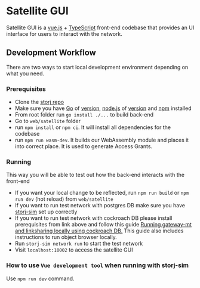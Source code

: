 # Satellite GUI

Satellite GUI is a [vue.js](https://vuejs.org/) + [TypeScript](https://www.typescriptlang.org/) front-end codebase that provides an UI interface for users to interact with the network.

## Development Workflow

There are two ways to start local development environment depending on what you need.

### Prerequisites

- Clone the [storj repo](https://github.com/storj/storj)
- Make sure you have [Go](https://go.dev/doc/install) of [version](https://github.com/storj/storj/blob/main/Makefile#L1), [node.js](https://nodejs.org/en/) of [version](https://github.com/storj/storj/blob/main/Makefile#L5) and [npm](https://www.npmjs.com/get-npm) installed
- From root folder run `go install ./...` to build back-end 
- Go to `web/satellite` folder
- run `npm install` or `npm ci`. It will install all dependencies for the codebase
- run `npm run wasm-dev`. It builds our WebAssembly module and places it into correct place. It is used to generate Access Grants.

### Running

This way you will be able to test out how the back-end interacts with the front-end

- If you want your local change to be reflected, run `npm run build` or `npm run dev` (hot reload) from `web/satellite`
- If you want to run test network with postgres DB make sure you have [storj-sim](https://github.com/storj/storj/wiki/Test-network) set up correctly
- If you want to run test network with cockroach DB please install prerequisites from link above and follow this guide
  [Running gateway-mt and linksharing locally using cockroach DB.](https://storjlabs.atlassian.net/wiki/spaces/ENG/pages/1587740718/Running+linksharing+locally)
  This guide also includes instructions to run object browser locally.
- Run `storj-sim network run` to start the test network
- Visit `localhost:10002` to access the satellite GUI

### How to use `Vue development tool` when running with storj-sim

Use `npm run dev` command.
